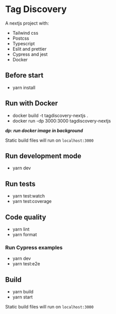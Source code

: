 # Tag Discovery

A nextjs project with:

- Tailwind css
- Postcss
- Typescript
- Eslit and prettier
- Cypress and jest
- Docker

## Before start

- yarn install

## Run with Docker

- docker build -t tagdiscovery-nextjs .
- docker run -dp 3000:3000 tagdiscovery-nextjs

**_dp: run docker image in background_**

Static build files will run on `localhost:3000`

## Run development mode

- yarn dev

## Run tests

- yarn test:watch
- yarn test:coverage

## Code quality

- yarn lint
- yarn format

### Run Cypress examples

- yarn dev
- yarn test:e2e

## Build

- yarn build
- yarn start

Static build files will run on `localhost:3000`
